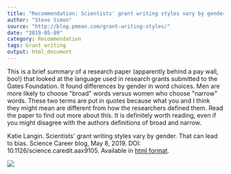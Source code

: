 ```yaml
---
title: "Recommendation: Scientists' grant writing styles vary by gender"
author: "Steve Simon"
source: "http://blog.pmean.com/grant-writing-styles/"
date: "2019-05-09"
category: Recommendation
tags: Grant writing
output: html_document
---
```


This is a brief summary of a research paper (apparently behind a pay
wall, boo!) that looked at the language used in research grants
submitted to the Gates Foundation. It found differences by gender in
word choices. Men are more likely to choose "broad" words versus women
who choose "narrow" words. These two terms are put in quotes because
what you and I think they might mean are different from how the
researchers defined them. Read the paper to find out more about this. It
is definitely worth reading, even if you might disagree with the authors
definitions of broad and narrow.

<!---More--->

Katie Langin. Scientists' grant writing styles vary by gender. That can
lead to bias. Science Career blog, May 8, 2019. DOI:
10.1126/science.caredit.aax9105. Available in [html
format](https://www.sciencemag.org/careers/2019/05/scientists-grant-writing-styles-vary-gender-can-lead-bias).

![](../../web/images/grant-writing-styles01.png)




